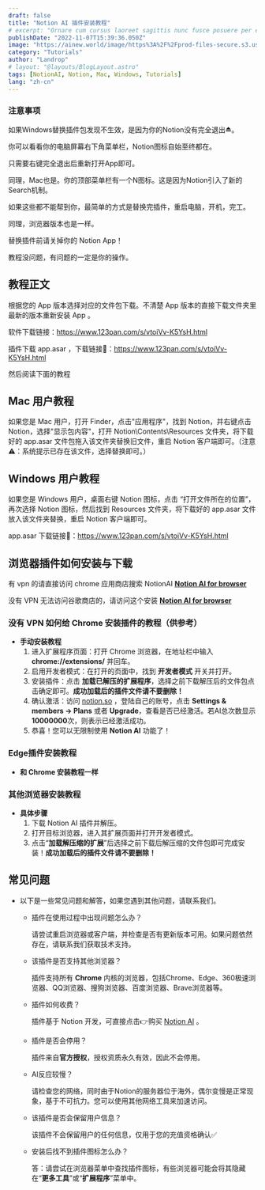 ```yaml
---
draft: false
title: "Notion AI 插件安装教程"
# excerpt: "Ornare cum cursus laoreet sagittis nunc fusce posuere per euismod dis vehicula a, semper fames lacus maecenas dictumst pulvinar neque enim non potenti. Torquent hac sociosqu eleifend potenti."
publishDate: "2022-11-07T15:39:36.050Z"
image: "https://ainew.world/image/https%3A%2F%2Fprod-files-secure.s3.us-west-2.amazonaws.com%2F1739f6b6-5b86-4c9a-93b1-11e9049c7339%2Fb808cd23-444b-4ff8-8969-d2835cc3e012%2F900.506__2023-07-1322_57_49.jpeg?table=block&id=df2b92bf-2396-4482-831f-b4f274e5e90a&spaceId=1739f6b6-5b86-4c9a-93b1-11e9049c7339&width=1800&userId=&cache=v2"
category: "Tutorials"
author: "Landrop"
# layout: "@layouts/BlogLayout.astro"
tags: [NotionAI, Notion, Mac, Windows, Tutorials]
lang: "zh-cn"
---
```

### 注意事项

如果Windows替换插件包发现不生效，是因为你的Notion没有完全退出⏏️。

你可以看看你的电脑屏幕右下角菜单栏，Notion图标自始至终都在。

只需要右键完全退出后重新打开App即可。

同理，Mac也是。你的顶部菜单栏有一个N图标。这是因为Notion引入了新的Search机制。

如果这些都不能帮到你，最简单的方式是替换完插件，重启电脑，开机，完工。

同理，浏览器版本也是一样。

替换插件前请关掉你的 Notion App！

教程没问题，有问题的一定是你的操作。

## 教程正文

根据您的 App 版本选择对应的文件包下载。不清楚 App 版本的直接下载文件夹里最新的版本重新安装 App 。

软件下载链接：https://www.123pan.com/s/vtoiVv-K5YsH.html

插件下载 app.asar ，下载链接🔗：https://www.123pan.com/s/vtoiVv-K5YsH.html

然后阅读下面的教程

## Mac 用户教程

如果您是 Mac 用户，打开 Finder，点击"应用程序"，找到 Notion，并右键点击 Notion，选择"显示包内容"，打开 Notion\Contents\Resources 文件夹，将下载好的 app.asar 文件包拖入该文件夹替换旧文件，重启 Notion 客户端即可。（注意⚠️：系统提示已存在该文件，选择替换即可。）

## Windows 用户教程

如果您是 Windows 用户，桌面右键 Notion 图标，点击 “打开文件所在的位置”，再次选择 Notion 图标，然后找到 Resources 文件夹，将下载好的 app.asar 文件放入该文件夹替换，重启 Notion 客户端即可。

app.asar 下载链接🔗：https://www.123pan.com/s/vtoiVv-K5YsH.html


## 浏览器插件如何安装与下载

有 vpn 的请直接访问 chrome 应用商店搜索 NotionAI **[Notion AI for browser](https://chrome.google.com/webstore/detail/pdahnbohfcekobflehebdkoemnmmempk)**


没有 VPN 无法访问谷歌商店的，请访问这个安装 **[Notion AI for browser](https://www.crxsoso.com/webstore/detail/pdahnbohfcekobflehebdkoemnmmempk)**


### 没有 VPN 如何给 Chrome 安装插件的教程（供参考）

- **手动安装教程**
    1. 进入扩展程序页面：打开 Chrome 浏览器，在地址栏中输入 **chrome://extensions/** 并回车。 
    2. 启用开发者模式：在打开的页面中，找到 **开发者模式** 开关并打开。
    3. 安装插件：点击 **加载已解压的扩展程序**，选择之前下载解压后的文件包点击确定即可。**成功加载后的插件文件请不要删除！**
    4. 确认激活：访问 [notion.so](http://notion.so) ，登陆自己的账号，点击 **Settings & members -> Plans** 或者 **Upgrade**，查看是否已经激活。若AI总次数显示**10000000**次，则表示已经激活成功。
    5. 恭喜！您可以无限制使用 **Notion AI** 功能了！

### Edge插件安装教程

- **和 Chrome 安装教程一样**

### 其他浏览器安装教程

- **具体步骤**
    1. 下载 Notion AI 插件并解压。
    2. 打开目标浏览器，进入其扩展页面并打开开发者模式。
    3. 点击“**加载解压缩的扩展**”后选择之前下载后解压缩的文件包即可完成安装！**成功加载后的插件文件请不要删除！**

## 常见问题

- 以下是一些常见问题和解答，如果您遇到其他问题，请联系我们。
    - 插件在使用过程中出现问题怎么办？
        
        请尝试重启浏览器或客户端，并检查是否有更新版本可用。如果问题依然存在，请联系我们获取技术支持。
        
    - 该插件是否支持其他浏览器？
        
        插件支持所有 **Chrome** 内核的浏览器，包括Chrome、Edge、360极速浏览器、QQ浏览器、搜狗浏览器、百度浏览器、Brave浏览器等。
        
    - 插件如何收费？
        
        插件基于 Notion 开发，可直接点击👉购买 [Notion AI](https://oto.ac.cn) 。
        
    - 插件是否会停用？
        
        插件来自**官方授权**，授权资质永久有效，因此不会停用。
        
    - AI反应较慢？
        
        请检查您的网络，同时由于Notion的服务器位于海外，偶尔变慢是正常现象，基于不可抗力。您可以使用其他网络工具来加速访问。
        
    - 该插件是否会保留用户信息？
        
        该插件不会保留用户的任何信息，仅用于您的充值资格确认✅
        
    - 安装后找不到插件图标怎么办？
        
        答：请尝试在浏览器菜单中查找插件图标，有些浏览器可能会将其隐藏在“**更多工具**”或“**扩展程序**”菜单中。
